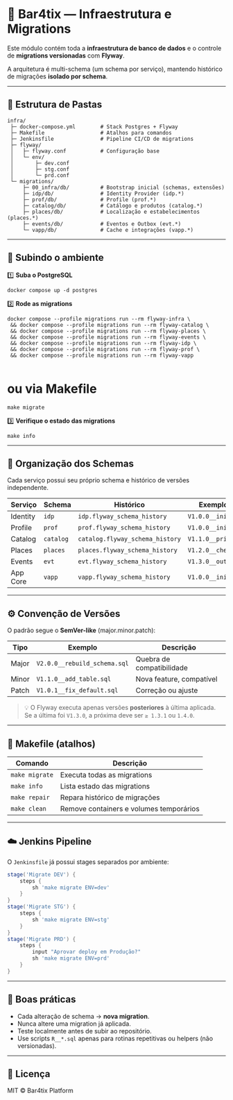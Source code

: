 # 🧱 Bar4tix — Infraestrutura e Migrations

Este módulo contém toda a **infraestrutura de banco de dados** e o controle de **migrations versionadas** com **Flyway**.

A arquitetura é multi-schema (um schema por serviço), mantendo histórico de migrações **isolado por schema**.

---

## 📂 Estrutura de Pastas

```
infra/
 ├─ docker-compose.yml        # Stack Postgres + Flyway
 ├─ Makefile                  # Atalhos para comandos
 ├─ Jenkinsfile               # Pipeline CI/CD de migrations
 ├─ flyway/
 │   ├─ flyway.conf           # Configuração base
 │   └─ env/
 │       ├─ dev.conf
 │       ├─ stg.conf
 │       └─ prd.conf
 └─ migrations/
     ├─ 00_infra/db/          # Bootstrap inicial (schemas, extensões)
     ├─ idp/db/               # Identity Provider (idp.*)
     ├─ prof/db/              # Profile (prof.*)
     ├─ catalog/db/           # Catálogo e produtos (catalog.*)
     ├─ places/db/            # Localização e estabelecimentos (places.*)
     ├─ events/db/            # Eventos e Outbox (evt.*)
     └─ vapp/db/              # Cache e integrações (vapp.*)
```

---

## 🚀 Subindo o ambiente

1️⃣  **Suba o PostgreSQL**

```
docker compose up -d postgres
```

2️⃣  **Rode as migrations**

```
docker compose --profile migrations run --rm flyway-infra \
 && docker compose --profile migrations run --rm flyway-catalog \
 && docker compose --profile migrations run --rm flyway-places \
 && docker compose --profile migrations run --rm flyway-events \
 && docker compose --profile migrations run --rm flyway-idp \
 && docker compose --profile migrations run --rm flyway-prof \
 && docker compose --profile migrations run --rm flyway-vapp
 
```
# ou via Makefile
```
make migrate
```


3️⃣  **Verifique o estado das migrations**

```
make info
```
---

## 🧩 Organização dos Schemas

Cada serviço possui seu próprio schema e histórico de versões independente.

| Serviço | Schema | Histórico | Exemplo de Migration |
|----------|---------|------------|----------------------|
| Identity | `idp` | `idp.flyway_schema_history` | `V1.0.0__init_idp.sql` |
| Profile  | `prof` | `prof.flyway_schema_history` | `V1.0.0__init_prof.sql` |
| Catalog  | `catalog` | `catalog.flyway_schema_history` | `V1.1.0__price_aliases.sql` |
| Places   | `places` | `places.flyway_schema_history` | `V1.2.0__checkins.sql` |
| Events   | `evt` | `evt.flyway_schema_history` | `V1.3.0__outbox.sql` |
| App Core | `vapp` | `vapp.flyway_schema_history` | `V1.0.0__init_vapp_cache.sql` |

---

## ⚙️ Convenção de Versões

O padrão segue o **SemVer-like** (major.minor.patch):

| Tipo | Exemplo | Descrição |
|------|----------|-----------|
| Major | `V2.0.0__rebuild_schema.sql` | Quebra de compatibilidade |
| Minor | `V1.1.0__add_table.sql` | Nova feature, compatível |
| Patch | `V1.0.1__fix_default.sql` | Correção ou ajuste |

> 💡 O Flyway executa apenas versões **posteriores** à última aplicada.  
> Se a última foi `V1.3.0`, a próxima deve ser `≥ 1.3.1` ou `1.4.0`.

---

## 🧰  Makefile (atalhos)

| Comando | Descrição |
|----------|------------|
| `make migrate` | Executa todas as migrations |
| `make info` | Lista estado das migrations |
| `make repair` | Repara histórico de migrações |
| `make clean` | Remove containers e volumes temporários |

---

## ☁️  Jenkins Pipeline

O `Jenkinsfile` já possui stages separados por ambiente:

```groovy
stage('Migrate DEV') {
    steps {
        sh 'make migrate ENV=dev'
    }
}
stage('Migrate STG') {
    steps {
        sh 'make migrate ENV=stg'
    }
}
stage('Migrate PRD') {
    steps {
        input "Aprovar deploy em Produção?"
        sh 'make migrate ENV=prd'
    }
}
```

---

## 🧩 Boas práticas

- Cada alteração de schema → **nova migration**.
- Nunca altere uma migration já aplicada.
- Teste localmente antes de subir ao repositório.
- Use scripts `R__*.sql` apenas para rotinas repetitivas ou helpers (não versionadas).

---

## 📜 Licença
MIT © Bar4tix Platform